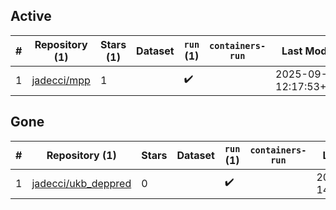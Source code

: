 ## Active
| # | Repository (1) | Stars (1) | Dataset | `run` (1) | `containers-run` | Last Modified |
| --- | --- | --- | --- | --- | --- | --- |
| 1 | [jadecci/mpp](https://github.com/jadecci/mpp) | 1 |  | :heavy_check_mark: |  | 2025-09-26 12:17:53+00:00 |

## Gone
| # | Repository (1) | Stars | Dataset | `run` (1) | `containers-run` | Last Modified |
| --- | --- | --- | --- | --- | --- | --- |
| 1 | [jadecci/ukb_deppred](https://github.com/jadecci/ukb_deppred) | 0 |  | :heavy_check_mark: |  | 2025-09-10 14:50:11+00:00 |
